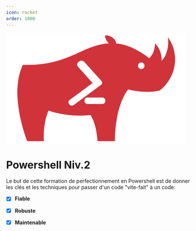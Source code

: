 ```yaml
---
icon: rocket
order: 1000
---
```


![](assets/rhino_shell.png)

# Powershell Niv.2

Le but de cette formation de perfectionnement en Powershell est de donner les clés et les techniques pour passer d'un code "vite-fait" à un code:

- [x] **Fiable**

- [x] **Robuste**

- [x] **Maintenable**
